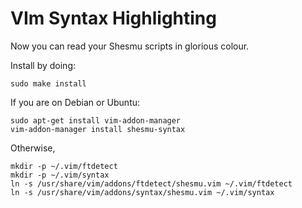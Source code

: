 # VIm Syntax Highlighting
Now you can read your Shesmu scripts in glorious colour.

Install by doing:

    sudo make install

If you are on Debian or Ubuntu:

    sudo apt-get install vim-addon-manager
    vim-addon-manager install shesmu-syntax

Otherwise,

    mkdir -p ~/.vim/ftdetect
    mkdir -p ~/.vim/syntax
    ln -s /usr/share/vim/addons/ftdetect/shesmu.vim ~/.vim/ftdetect
    ln -s /usr/share/vim/addons/syntax/shesmu.vim ~/.vim/syntax

